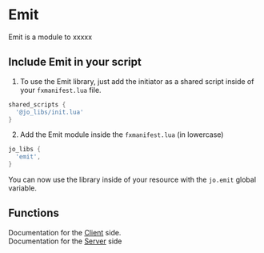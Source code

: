 # Emit

Emit is a module to xxxxx

## Include Emit in your script

1. To use the Emit library, just add the initiator as a shared script inside of your `fxmanifest.lua` file.
```lua
shared_scripts {
  '@jo_libs/init.lua'
}
```
2. Add the Emit module inside the `fxmanifest.lua` (in lowercase)
```lua
jo_libs {
  'emit',
}
```
You can now use the library inside of your resource with the `jo.emit` global variable.

## Functions

Documentation for the [Client](./client.md) side.  
Documentation for the [Server](./server.md) side  